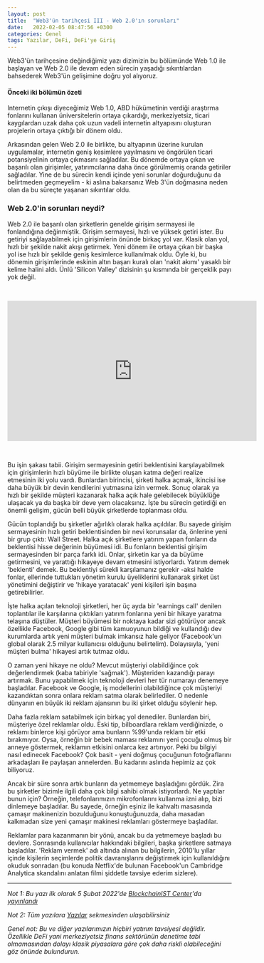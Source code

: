 ```yaml
---
layout: post
title:  "Web3'ün tarihçesi III - Web 2.0'ın sorunları"
date:   2022-02-05 08:47:56 +0300
categories: Genel
tags: Yazılar, DeFi, DeFi'ye Giriş
---
```


Web3'ün tarihçesine değindiğimiz yazı dizimizin bu bölümünde Web 1.0 ile başlayan ve Web 2.0 ile devam eden sürecin yaşadığı sıkıntılardan bahsederek Web3'ün gelişimine doğru yol alıyoruz. 

#### Önceki iki bölümün özeti
Internetin çıkışı diyeceğimiz Web 1.0, ABD hükümetinin verdiği araştırma fonlarını kullanan üniversitelerin ortaya çıkardığı, merkeziyetsiz, ticari kaygılardan uzak daha çok uzun vadeli internetin altyapısını oluşturan projelerin ortaya çıktığı bir dönem oldu. 

Arkasından gelen Web 2.0 ile birlikte, bu altyapının üzerine kurulan uygulamalar, internetin geniş kesimlere yayılmasını ve öngörülen ticari potansiyelinin ortaya çıkmasını sağladılar. Bu dönemde ortaya çıkan ve başarılı olan girişimler, yatırımcılarına daha önce görülmemiş oranda getiriler sağladılar. Yine de bu sürecin kendi içinde yeni sorunlar doğurduğunu da belirtmeden geçmeyelim - ki aslına bakarsanız Web 3'ün doğmasına neden olan da bu süreçte yaşanan sıkıntılar oldu. 

### Web 2.0'in sorunları neydi?
Web 2.0 ile başarılı olan şirketlerin genelde girişim sermayesi ile fonlandığına değinmiştik. Girişim sermayesi, hızlı ve yüksek getiri ister. Bu getiriyi sağlayabilmek için girişimlerin önünde birkaç yol var. Klasik olan yol, hızlı bir şekilde nakit akışı getirmek. Yeni dönem ile ortaya çıkan bir başka yol ise hızlı bir şekilde geniş kesimlerce kullanılmak oldu. Öyle ki, bu dönemin girişimlerinde eskinin altın başarı kuralı olan 'nakit akımı' yasaklı bir kelime halini aldı. Ünlü 'Silicon Valley' dizisinin şu kısmında bir gerçeklik payı yok değil. 

&nbsp;

<iframe width="560" height="315" src="https://www.youtube.com/embed/BzAdXyPYKQo" frameborder="0" allow="autoplay; encrypted-media" allowfullscreen></iframe>

&nbsp;


Bu işin şakası tabii. Girişim sermayesinin getiri beklentisini karşılayabilmek için girişimlerin hızlı büyüme ile birlikte oluşan katma değeri realize etmesinin iki yolu vardı. Bunlardan birincisi, şirketi halka açmak, ikincisi ise daha büyük bir devin kendilerini yutmasına izin vermek. Sonuç olarak ya hızlı bir şekilde müşteri kazanarak halka açık hale gelebilecek büyüklüğe ulaşacak ya da başka bir deve yem olacaksınız. İşte bu sürecin getirdiği en önemli gelişim, gücün belli büyük şirketlerde toplanması oldu. 

Gücün toplandığı bu şirketler ağırlıklı olarak halka açıldılar. Bu sayede girişim sermayesinin hızlı getiri beklentisinden bir nevi korunsalar da, önlerine yeni bir grup çıktı: Wall Street. Halka açık şirketlere yatırım yapan fonların da beklentisi hisse değerinin büyümesi idi. Bu fonların beklentisi girişim sermayesinden bir parça farklı idi. Onlar, şirketin kar ya da büyüme getirmesini, ve yarattığı hikayeye devam etmesini istiyorlardı. Yatırım demek 'beklenti' demek. Bu beklentiyi sürekli karşılamanız gerekir -aksi halde fonlar, ellerinde tuttukları yönetim kurulu üyeliklerini kullanarak şirket üst yönetimini değiştirir ve 'hikaye yaratacak' yeni kişileri işin başına getirebilirler.  

İşte halka açılan teknoloji şirketleri, her üç ayda bir 'earnings call' denilen toplantılar ile karşılarına çıktıkları yatırım fonlarına yeni bir hikaye yaratma telaşına düştüler.  Müşteri büyümesi bir noktaya kadar sizi götürüyor ancak özellikle Facebook, Google gibi tüm kamuoyunun bildiği ve kullandığı dev kurumlarda artık yeni müşteri bulmak imkansız hale geliyor (Facebook'un global olarak 2.5 milyar kullanıcısı olduğunu belirtelim). Dolayısıyla, 'yeni müşteri bulma' hikayesi artık tutmaz oldu.

O zaman yeni hikaye ne oldu? Mevcut müşteriyi olabildiğince çok değerlendirmek (kaba tabiriyle 'sağmak'). Müşteriden kazandığı parayı artırmak. Bunu yapabilmek için teknoloji devleri her tür numarayı denemeye başladılar. Facebook ve Google, iş modellerini olabildiğince çok müşteriyi kazandıktan sonra onlara reklam satma olarak belirlediler. O nedenle dünyanın en büyük iki reklam ajansının bu iki şirket olduğu söylenir hep. 

Daha fazla reklam satabilmek için birkaç yol denediler. Bunlardan biri, müşteriye özel reklamlar oldu. Eski tip, bilboardlara reklam verdiğinizde, o reklamı binlerce kişi görüyor ama bunların %99'unda reklam bir etki bırakmıyor. Oysa, örneğin bir bebek maması reklamını yeni çocuğu olmuş bir anneye göstermek, reklamın etkisini onlarca kez artırıyor. Peki bu bilgiyi nasıl edinecek Facebook? Çok basit - yeni doğmuş çocuğunun fotoğraflarını arkadaşları ile paylaşan annelerden. Bu kadarını aslında hepimiz az çok biliyoruz. 

Ancak bir süre sonra artık bunların da yetmemeye başladığını gördük. Zira bu şirketler bizimle ilgili daha çok bilgi sahibi olmak istiyorlardı. Ne yaptılar bunun için? Örneğin, telefonlarımızın mikrofonlarını kullanma izni alıp, bizi dinlemeye başladılar. Bu sayede, örneğin eşiniz ile kahvaltı masasında çamaşır makinenizin bozulduğunu konuştuğunuzda, daha masadan kalkmadan size yeni çamaşır makinesi reklamları göstermeye başladılar. 

Reklamlar para kazanmanın bir yönü, ancak bu da yetmemeye başladı bu devlere. Sonrasında kullanıcılar hakkındaki bilgileri, başka şirketlere satmaya başladılar. 'Reklam vermek' adı altında alınan bu bilgilerin, 2010'lu yıllar içinde kişilerin seçimlerde politik davranışlarını değiştirmek için kullanıldığını okuduk sonradan (bu konuda Netflix'de bulunan Facebook'un Cambridge Analytica skandalını anlatan filmi şiddetle tavsiye ederim sizlere). 

---

*Not 1: Bu yazı ilk olarak 5 Şubat 2022'de [BlockchainIST Center](https://medium.com/blockchainist-center)'da [yayınlandı]()*

*Not 2: Tüm yazılara [Yazılar](/articles/) sekmesinden ulaşabilirsiniz*

*Genel not: Bu ve diğer yazılarımızın hiçbiri yatırım tavsiyesi değildir. Özellikle DeFi yani merkeziyetsiz finans sektörünün denetime tabi olmamasından dolayı klasik piyasalara göre çok daha riskli olabileceğini göz önünde bulundurun.* 

